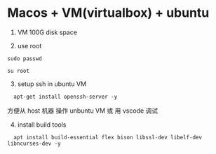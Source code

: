 # Macos + VM(virtualbox) + ubuntu

1. VM 100G disk space

2. use root

```
sudo passwd

su root

```

3. setup ssh in ubuntu VM

```
  apt-get install openssh-server -y
```

方便从 host 机器 操作 unbuntu VM 或 用 vscode 调试

4. install build tools

```
  apt install build-essential flex bison libssl-dev libelf-dev libncurses-dev -y
```

